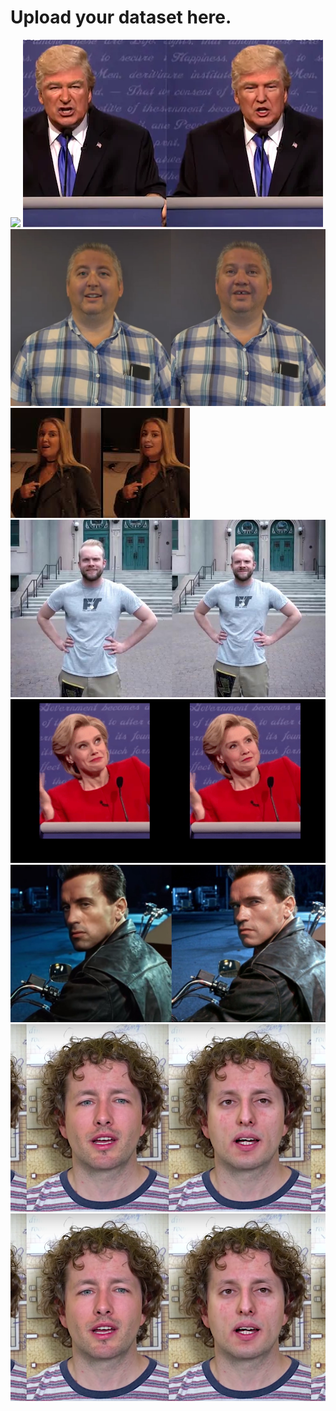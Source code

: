 # Upload your dataset here.
<img src="./images/deep_fake-1"></img>
<img src="./images/deep_fake-2"></img>
<img src="./images/deep_fake-3"></img>
<img src="./images/deep_fake-4"></img>
<img src="./images/deep_fake-5"></img>
<img src="./images/deep_fake-6"></img>
<img src="./images/deep_fake-7"></img>
<img src="./images/deep_fake-8"></img>
<img src="./images/deep_fake-8"></img>
<!-- <img src="./images/deep_fake-1"></img> -->

